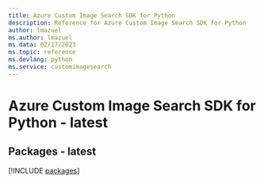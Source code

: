 ```yaml
---
title: Azure Custom Image Search SDK for Python
description: Reference for Azure Custom Image Search SDK for Python
author: lmazuel
ms.author: lmazuel
ms.data: 02/17/2023
ms.topic: reference
ms.devlang: python
ms.service: customimagesearch
---
```

# Azure Custom Image Search SDK for Python - latest
## Packages - latest
[!INCLUDE [packages](custom-image-search-index.md)]